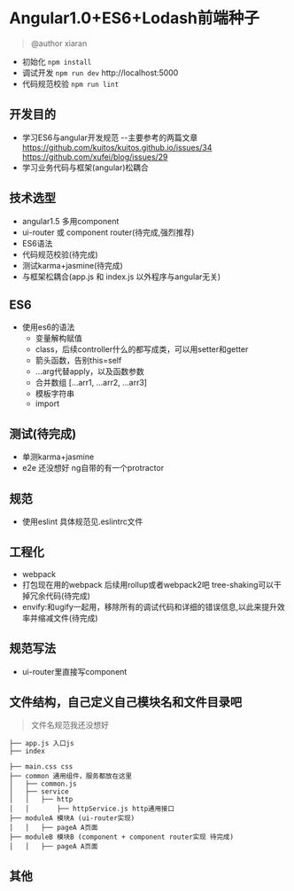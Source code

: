 # Angular1.0+ES6+Lodash前端种子 
> @author xiaran

* 初始化 `npm install`
* 调试开发 `npm run dev`
  http://localhost:5000
* 代码规范校验 `npm run lint`

## 开发目的
* 学习ES6与angular开发规范
    --主要参考的两篇文章
    https://github.com/kuitos/kuitos.github.io/issues/34
    https://github.com/xufei/blog/issues/29
* 学习业务代码与框架(angular)松耦合
    

## 技术选型
* angular1.5 多用component
* ui-router 或 component router(待完成,强烈推荐)
* ES6语法
* 代码规范校验(待完成)
* 测试karma+jasmine(待完成)
* 与框架松耦合(app.js 和 index.js 以外程序与angular无关)

## ES6
* 使用es6的语法
    - 变量解构赋值
    - class，后续controller什么的都写成类，可以用setter和getter
    - 箭头函数，告别this=self
    - ...arg代替apply，以及函数参数
    - 合并数组 [...arr1, ...arr2, ...arr3]
    - 模板字符串
    - import

## 测试(待完成)
* 单测karma+jasmine
* e2e 还没想好 ng自带的有一个protractor

## 规范

* 使用eslint 具体规范见.eslintrc文件

## 工程化
* webpack
* 打包现在用的webpack 后续用rollup或者webpack2吧 tree-shaking可以干掉冗余代码(待完成)
* envify:和ugify一起用，移除所有的调试代码和详细的错误信息,以此来提升效率并缩减文件(待完成)

## 规范写法
* ui-router里直接写component

## 文件结构，自己定义自己模块名和文件目录吧

> 文件名规范我还没想好

```
├── app.js 入口js
├── index

├── main.css css
├── common 通用组件，服务都放在这里
│   ├── common.js
│   ├── service
│   │   ├── http
│   │       ├── httpService.js http通用接口
├── moduleA 模块A (ui-router实现)
│   │   ├── pageA A页面
├── moduleB 模块B (component + component router实现 待完成)
│   │   ├── pageA A页面

```



## 其他
